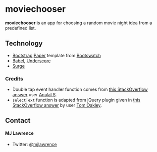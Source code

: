 moviechooser
============
**moviechooser** is an app for choosing a random movie night idea from a predefined list.

## Technology
* [Bootstrap](http://getbootstrap.com) [Paper](https://bootswatch.com/paper/) template from [Bootswatch](https://bootswatch.com/)
* [Babel](https://babeljs.io/), [Underscore](http://underscorejs.org)
* [Surge](http://surge.sh/)

### Credits
* Double tap event handler function comes from [this StackOverflow answer](https://gist.github.com/attenzione/7098476) user [Anulal S](http://stackoverflow.com/users/3951761/anulal-s).
* `selectText` function is adapted from jQuery plugin given in [this StackOverflow answer](http://stackoverflow.com/a/12244703) by user [Tom Oakley](http://stackoverflow.com/users/1125251/tom-oakley).

## Contact
#### MJ Lawrence
* Twitter: [@mjlawrence](https://twitter.com/mjlawrence "mjlawrence on twitter")
